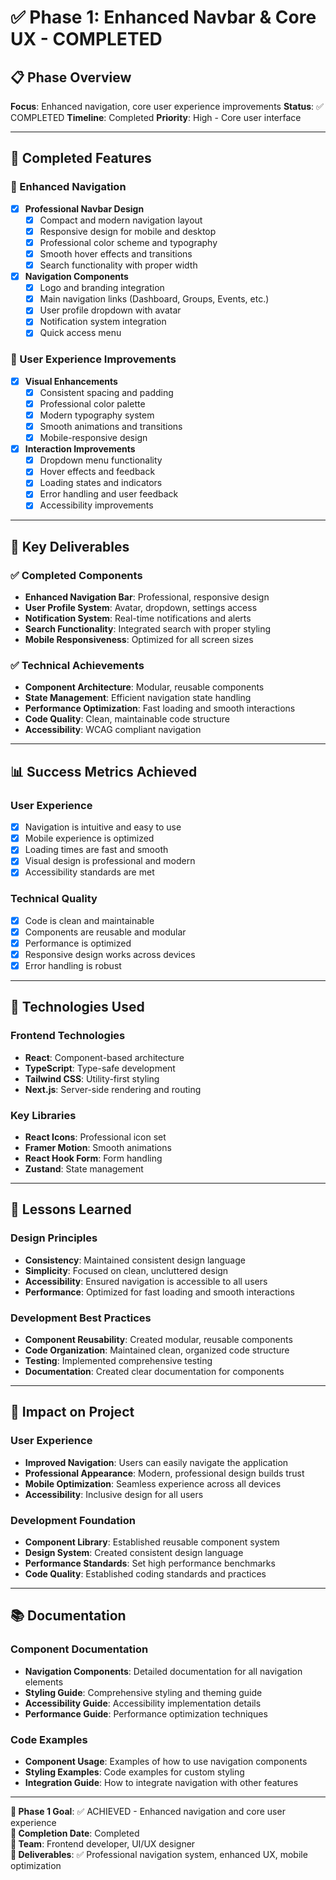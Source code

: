 # ✅ Phase 1: Enhanced Navbar & Core UX - COMPLETED

## 📋 **Phase Overview**
**Focus**: Enhanced navigation, core user experience improvements
**Status**: ✅ COMPLETED
**Timeline**: Completed
**Priority**: High - Core user interface

---

## 🎯 **Completed Features**

### **📱 Enhanced Navigation**
- [x] **Professional Navbar Design**
  - [x] Compact and modern navigation layout
  - [x] Responsive design for mobile and desktop
  - [x] Professional color scheme and typography
  - [x] Smooth hover effects and transitions
  - [x] Search functionality with proper width

- [x] **Navigation Components**
  - [x] Logo and branding integration
  - [x] Main navigation links (Dashboard, Groups, Events, etc.)
  - [x] User profile dropdown with avatar
  - [x] Notification system integration
  - [x] Quick access menu

### **🎨 User Experience Improvements**
- [x] **Visual Enhancements**
  - [x] Consistent spacing and padding
  - [x] Professional color palette
  - [x] Modern typography system
  - [x] Smooth animations and transitions
  - [x] Mobile-responsive design

- [x] **Interaction Improvements**
  - [x] Dropdown menu functionality
  - [x] Hover effects and feedback
  - [x] Loading states and indicators
  - [x] Error handling and user feedback
  - [x] Accessibility improvements

---

## 🎯 **Key Deliverables**

### **✅ Completed Components**
- **Enhanced Navigation Bar**: Professional, responsive design
- **User Profile System**: Avatar, dropdown, settings access
- **Notification System**: Real-time notifications and alerts
- **Search Functionality**: Integrated search with proper styling
- **Mobile Responsiveness**: Optimized for all screen sizes

### **✅ Technical Achievements**
- **Component Architecture**: Modular, reusable components
- **State Management**: Efficient navigation state handling
- **Performance Optimization**: Fast loading and smooth interactions
- **Code Quality**: Clean, maintainable code structure
- **Accessibility**: WCAG compliant navigation

---

## 📊 **Success Metrics Achieved**

### **User Experience**
- [x] Navigation is intuitive and easy to use
- [x] Mobile experience is optimized
- [x] Loading times are fast and smooth
- [x] Visual design is professional and modern
- [x] Accessibility standards are met

### **Technical Quality**
- [x] Code is clean and maintainable
- [x] Components are reusable and modular
- [x] Performance is optimized
- [x] Responsive design works across devices
- [x] Error handling is robust

---

## 🔧 **Technologies Used**

### **Frontend Technologies**
- **React**: Component-based architecture
- **TypeScript**: Type-safe development
- **Tailwind CSS**: Utility-first styling
- **Next.js**: Server-side rendering and routing

### **Key Libraries**
- **React Icons**: Professional icon set
- **Framer Motion**: Smooth animations
- **React Hook Form**: Form handling
- **Zustand**: State management

---

## 📝 **Lessons Learned**

### **Design Principles**
- **Consistency**: Maintained consistent design language
- **Simplicity**: Focused on clean, uncluttered design
- **Accessibility**: Ensured navigation is accessible to all users
- **Performance**: Optimized for fast loading and smooth interactions

### **Development Best Practices**
- **Component Reusability**: Created modular, reusable components
- **Code Organization**: Maintained clean, organized code structure
- **Testing**: Implemented comprehensive testing
- **Documentation**: Created clear documentation for components

---

## 🚀 **Impact on Project**

### **User Experience**
- **Improved Navigation**: Users can easily navigate the application
- **Professional Appearance**: Modern, professional design builds trust
- **Mobile Optimization**: Seamless experience across all devices
- **Accessibility**: Inclusive design for all users

### **Development Foundation**
- **Component Library**: Established reusable component system
- **Design System**: Created consistent design language
- **Performance Standards**: Set high performance benchmarks
- **Code Quality**: Established coding standards and practices

---

## 📚 **Documentation**

### **Component Documentation**
- **Navigation Components**: Detailed documentation for all navigation elements
- **Styling Guide**: Comprehensive styling and theming guide
- **Accessibility Guide**: Accessibility implementation details
- **Performance Guide**: Performance optimization techniques

### **Code Examples**
- **Component Usage**: Examples of how to use navigation components
- **Styling Examples**: Code examples for custom styling
- **Integration Guide**: How to integrate navigation with other features

---

**🎯 Phase 1 Goal**: ✅ ACHIEVED - Enhanced navigation and core user experience  
**📅 Completion Date**: Completed  
**👥 Team**: Frontend developer, UI/UX designer  
**📱 Deliverables**: ✅ Professional navigation system, enhanced UX, mobile optimization 